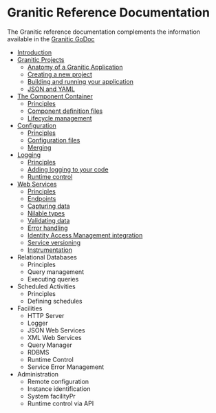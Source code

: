 # Granitic Reference Documentation

The Granitic reference documentation complements the information available in the [Granitic GoDoc](https://godoc.org/github.com/graniticio/granitic)

  * [Introduction](int-index.md)
  * [Granitic Projects](gpr-index.md)
    * [Anatomy of a Granitic Application](gpr-anatomy.md)
    * [Creating a new project](gpr-create.md)
    * [Building and running your application](gpr-build.md)
    * [JSON and YAML](gpr-json.md)
  * [The Component Container](ioc-index.md)
    * [Principles](ioc-principles.md)
    * [Component definition files](ioc-definition-files.md)
    * [Lifecycle management](ioc-lifecycle.md)
  * [Configuration](cfg-index.md)
    * [Principles](cfg-principles)
    * [Configuration files](cfg-files.md)
    * [Merging](cfg-merging.md)
  * [Logging](log-index.md)
    * [Principles](log-principles.md)
    * [Adding logging to your code](log-code.md)
    * [Runtime control](log-runtime.md)
  * [Web Services](ws-index.md)
    * [Principles](ws-principles.md)
    * [Endpoints](ws-endpoints.md)
    * [Capturing data](ws-capture.md)
    * [Nilable types](ws-nilable.md)
    * [Validating data](ws-validate.md)
    * [Error handling](ws-error.md)
    * [Identity Access Management integration](ws-iam.md)
    * [Service versioning](ws-versions.md)
    * [Instrumentation](ws-instrumentation.md)
  * Relational Databases
    * Principles
    * Query management
    * Executing queries
  * Scheduled Activities
    * Principles
    * Defining schedules
  * Facilities
    * HTTP Server
    * Logger
    * JSON Web Services
    * XML Web Services
    * Query Manager
    * RDBMS
    * Runtime Control
    * Service Error Management
  * Administration
    * Remote configuration
    * Instance identification
    * System facilityPr
    * Runtime control via API
    
  